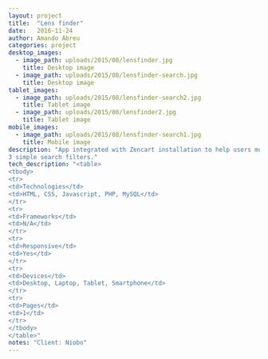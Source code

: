 ```yaml
---
layout: project 
title:  "Lens finder"
date:   2016-11-24
author: Amando Abreu
categories: project
desktop_images:
  - image_path: uploads/2015/08/lensfinder.jpg
    title: Desktop image
  - image_path: uploads/2015/08/lensfinder-search.jpg
    title: Desktop image
tablet_images:
  - image_path: uploads/2015/08/lensfinder-search2.jpg
    title: Tablet image
  - image_path: uploads/2015/08/lensfinder2.jpg
    title: Tablet image
mobile_images:
  - image_path: uploads/2015/08/lensfinder-search1.jpg
    title: Mobile image
description: "App integrated with Zencart installation to help users more easily search for photography lenses.<br/>Integrated with Zencart database, prices and sales are always up-to-date.<br/>
3 simple search filters."
tech_description: "<table>
<tbody>
<tr>
<td>Technologies</td>
<td>HTML, CSS, Javascript, PHP, MySQL</td>
</tr>
<tr>
<td>Frameworks</td>
<td>N/A</td>
</tr>
<tr>
<td>Responsive</td>
<td>Yes</td>
</tr>
<tr>
<td>Devices</td>
<td>Desktop, Laptop, Tablet, Smartphone</td>
</tr>
<tr>
<td>Pages</td>
<td>1</td>
</tr>
</tbody>
</table>"
notes: "Client: Niobo"
---
```

